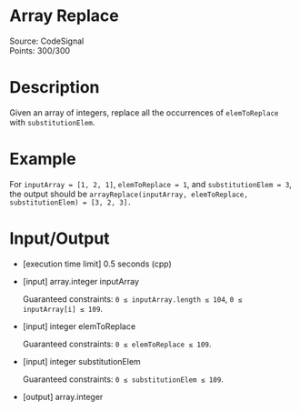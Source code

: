 # Array Replace
Source: CodeSignal <br>
Points: 300/300

# Description

Given an array of integers, replace all the occurrences of `elemToReplace` with `substitutionElem`.

# Example

For `inputArray = [1, 2, 1]`, `elemToReplace = 1`, and `substitutionElem = 3`, the output should be
`arrayReplace(inputArray, elemToReplace, substitutionElem) = [3, 2, 3].`

# Input/Output

* [execution time limit] 0.5 seconds (cpp)

* [input] array.integer inputArray

  Guaranteed constraints:
  `0 ≤ inputArray.length ≤ 104`,
  `0 ≤ inputArray[i] ≤ 109`.

* [input] integer elemToReplace

  Guaranteed constraints:
  `0 ≤ elemToReplace ≤ 109`.

* [input] integer substitutionElem

  Guaranteed constraints:
  `0 ≤ substitutionElem ≤ 109`.

* [output] array.integer
